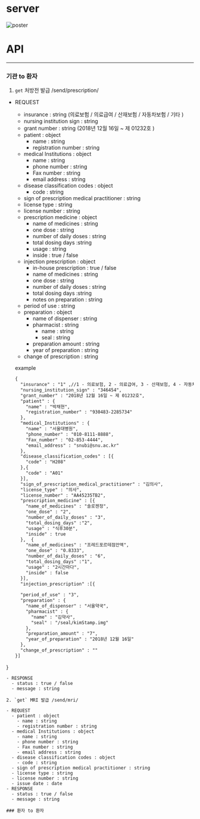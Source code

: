 # server

![poster](https://user-images.githubusercontent.com/19237348/50034937-bbcb1180-0042-11e9-9304-c45edb8785c4.jpg)





# API

----------------------------------------

### 기관 to 환자

1. `get` 처방전 발급 /send/prescription/

- REQUEST
  - insurance : string (의료보험 / 의료급여 / 산재보험 / 자동차보험 / 기타 )
  - nursing institution sign : string
  - grant number : string (2018년 12월 16일 ~ 제 01232호 )
  - patient : object
    - name : string
    - registration number : string
  - medical Institutions : object
    - name : string
    - phone number : string
    - Fax number : string
    - email address : string
  - disease classification codes : object
    - code : string
  - sign of prescription medical practitioner : string
  - license type : string
  - license number : string
  - prescription medicine : object 
    - name of medicines : string
    - one dose : string
    - number of daily doses : string
    - total dosing days :string
    - usage : string
    - inside : true / false
  - injection prescription : object
    - in-house prescription : true / false
    - name of medicines : string
    - one dose : string
    - number of daily doses : string
    - total dosing days :string
    - notes on preparation : string
  - period of use : string
  - preparation : object
    - name of dispenser : string
    - pharmacist : string
      - name : string
      - seal : string
    - preparation amount : string
    - year of preparation : string
  - change of prescription : string

  example
  ```markdown
  {
    "insurance" : "1" ,//1 - 의료보험, 2 - 의료급여, 3 - 산재보험, 4 - 자동차보험, 5 - 기타 )
    "nursing_institution_sign" : "346454",
    "grant_number" : "2018년 12월 16일 ~ 제 01232호",
    "patient" : {
      "name" : "박채현",
      "registration_number" : "930483-2285734"
    },
    "medical_Institutions" : {
      "name" : "서울대병원",
      "phone_number" : "010-8111-8888",
      "Fax_number" : "02-853-4444",
      "email_address" : "snubi@snu.ac.kr"
    },
    "disease_classification_codes" : [{
      "code" : "H208"
    },{
      "code" : "A01"
    }],
    "sign_of_prescription_medical_practitioner" : "김의사",
    "license_type" : "의사",
    "license_number" : "AA45235TB2",
    "prescription_medicine" : [{
      "name_of_medicines" : "솔로젠정",
      "one_dose" : "2",
      "number_of_daily_doses" : "3",
      "total_dosing_days" :"2",
      "usage" : "식후30분",
      "inside" : true
    },  {
      "name_of_medicines" : "프레드포르테점안액",
      "one_dose" : "0.8333",
      "number_of_daily_doses" : "6",
      "total_dosing_days" :"1",
      "usage" : "2시간마다",
      "inside" : false
    }],
    "injection_prescription" :[{
    
    "period_of_use" : "3",
    "preparation" : {
      "name_of_dispenser" : "서울약국",
      "pharmacist" : {
        "name" : "김약사",
        "seal" : "/seal/kimStamp.img"
      },
      "preparation_amount" : "7",
      "year_of_preparation" : "2018년 12월 16일"
    },
    "change_of_prescription" : ""
  }]
}


```
- RESPONSE
  - status : true / false
  - message : string

2. `get` MRI 발급 /send/mri/

- REQUEST
  - patient : object
    - name : string
    - registration number : string
  - medical Institutions : object
    - name : string
    - phone number : string
    - Fax number : string
    - email address : string
  - disease classification codes : object
    - code : string
  - sign of prescription medical practitioner : string
  - license type : string
  - license number : string
  - issue date : date
- RESPONSE
  - status : true / false
  - message : string

### 환자 to 환자
  


